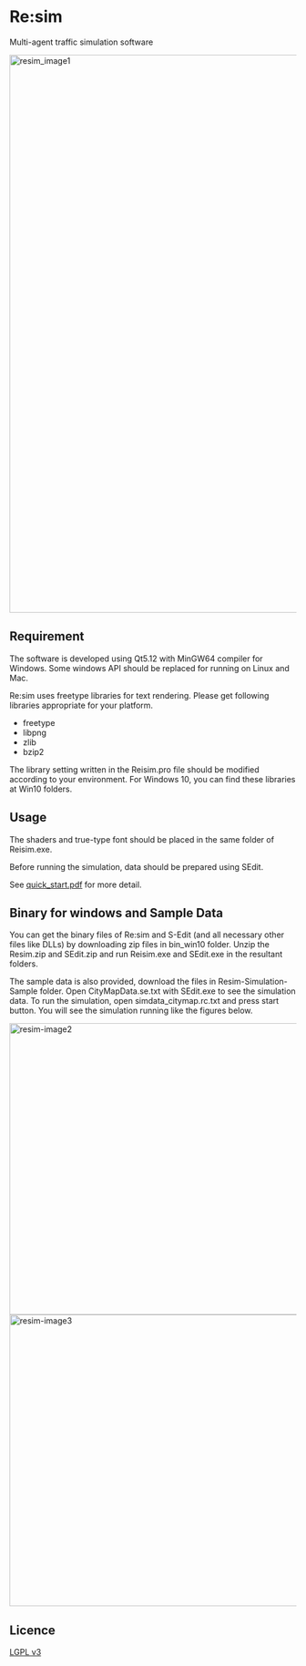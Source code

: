 # Re:sim
Multi-agent traffic simulation software

<img width="980" alt="resim_image1" src="https://user-images.githubusercontent.com/60654261/81361024-3a34c180-9118-11ea-98bd-16d56e49d848.png">


## Requirement

The software is developed using Qt5.12 with MinGW64 compiler for Windows.
Some windows API should be replaced for running on Linux and Mac.

Re:sim uses freetype libraries for text rendering.
Please get following libraries appropriate for your platform.
  - freetype
  - libpng
  - zlib
  - bzip2
  
The library setting written in the Reisim.pro file should be modified according to your environment.
For Windows 10, you can find these libraries at Win10 folders.

## Usage

The shaders and true-type font should be placed in the same folder of Reisim.exe.

Before running the simulation, data should be prepared using SEdit.

See [quick_start.pdf](https://github.com/Reisim/Reisim/blob/master/quick_start.pdf) for more detail.

## Binary for windows and Sample Data

You can get the binary files of Re:sim and S-Edit (and all necessary other files like DLLs) by downloading zip files in bin_win10 folder.
Unzip the Resim.zip and SEdit.zip and run Reisim.exe and SEdit.exe in the resultant folders.

The sample data is also provided, download the files in Resim-Simulation-Sample folder.
Open CityMapData.se.txt with SEdit.exe to see the simulation data.
To run the simulation, open simdata_citymap.rc.txt and press start button. 
You will see the simulation running like the figures below.

<img width="512" alt="resim-image2" src="https://user-images.githubusercontent.com/60654261/81362215-42dac700-911b-11ea-84c8-106bc923f891.png">

<img width="512" alt="resim-image3" src="https://user-images.githubusercontent.com/60654261/81362231-4d955c00-911b-11ea-9184-892efcbb9b7d.png">


## Licence

[LGPL v3](https://github.com/Reisim/Reisim/blob/master/LICENSE)
